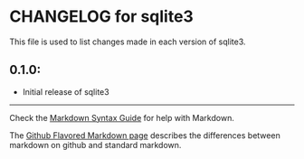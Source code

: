 # CHANGELOG for sqlite3

This file is used to list changes made in each version of sqlite3.

## 0.1.0:

* Initial release of sqlite3

- - -
Check the [Markdown Syntax Guide](http://daringfireball.net/projects/markdown/syntax) for help with Markdown.

The [Github Flavored Markdown page](http://github.github.com/github-flavored-markdown/) describes the differences between markdown on github and standard markdown.
